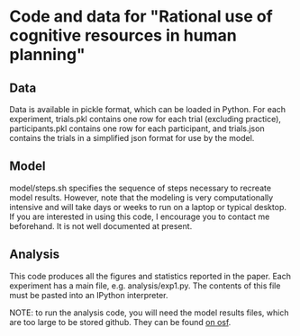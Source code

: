 # Code and data for "Rational use of cognitive resources in human planning"

## Data
Data is available in pickle format, which can be loaded in Python. For each experiment, trials.pkl contains one row for each trial (excluding practice), participants.pkl contains one row for each participant, and trials.json contains the trials in a simplified json format for use by the model.

## Model
model/steps.sh specifies the sequence of steps necessary to recreate model results. However, note that the modeling is very computationally intensive and will take days or weeks to run on a laptop or typical desktop. If you are interested in using this code, I encourage you to contact me beforehand. It is not well documented at present.

## Analysis
This code produces all the figures and statistics reported in the paper. Each experiment has a main file, e.g. analysis/exp1.py. The contents of this file must be pasted into an IPython interpreter.

NOTE: to run the analysis code, you will need the model results files, which are too large to be stored github. They can be found [on osf](https://osf.io/6venh/).
